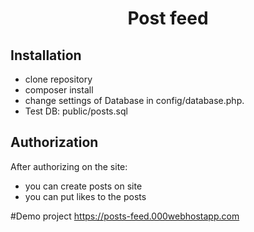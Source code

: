 <h1 align="center">Post feed</h1>

## Installation

- clone repository
- composer install
- change settings of Database in config/database.php. 
- Test DB: public/posts.sql

## Authorization

After authorizing on the site:
- you can create posts on site
- you can put likes to the posts

#Demo project
https://posts-feed.000webhostapp.com

